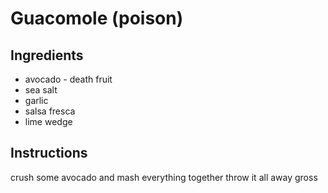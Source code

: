 # Guacomole (poison)
## Ingredients
* avocado - death fruit
* sea salt
* garlic
* salsa fresca
* lime wedge
## Instructions
crush some avocado and mash everything together
throw it all away gross
